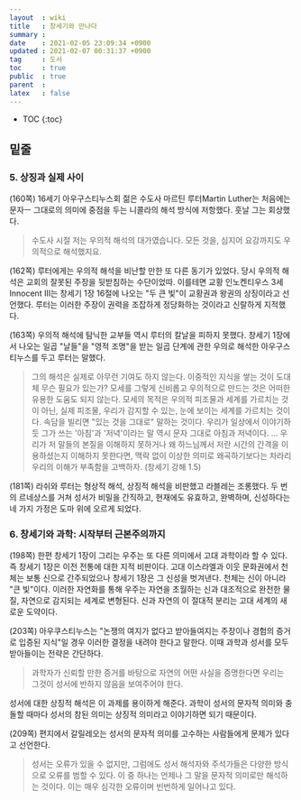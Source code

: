 ```yaml
---
layout  : wiki
title   : 창세기와 만나다 
summary : 
date    : 2021-02-05 23:09:34 +0900
updated : 2021-02-07 00:31:37 +0900
tag     : 도서 
toc     : true
public  : true
parent  : 
latex   : false
---
```

* TOC
{:toc}

## 밑줄

### 5. 상징과 실제 사이

(160쪽) 16세기 아우구스티누스회 젊은 수도사 마르틴 루터Martin Luther는 처음에는 문자ㅡ 그대로의 의미에 중점을 두는 니콜라의 해석 방식에 저항했다. 훗날 그는 회상했다.

> 수도사 시절 저는 우의적 해석의 대가였습니다. 모든 것을, 심지어 요강까지도 우의적으로 해석했지요.



(162쪽) 루터에게는 우의적 해석을 비난할 만한 또 다른 동기가 있었다. 당시 우의적 해석은 교회의 잘못된 주장을 뒷받침하는 수단이었따. 이를테면 교황 인노켄티우스 3세Innocent Ⅲ는 창세기 1장 16절에 나오는 "두 큰 빛"이 교황권과 왕권의 상징이라고 선언했다. 루터는 이러한 주장이 권력을 조잡하게 정당화하는 것이라고 신랄하게 지적했다.



(163쪽) 우의적 해석에 탐닉한 교부들 역시 루터의 칼날을 피하지 못했다. 창세기 1장에서 나오는 일곱 "날들"을 "영적 조명"을 받는 일곱 단계에 관한 우의로 해석한 아우구스티누스를 두고 루터는 말했다.

> 그의 해석은 실제로 아무런 기여도 하지 않는다. 이중적인 지식을 쌓는 것이 도대체 무슨 필요가 있는가? 모세를 그렇게 신비롭고 우의적으로 만드는 것은 어떠한 유용한 도움도 되지 않는다. 모세의 목적은 우의적 피조물과 세계를 가르치는 것이 아닌, 실제 피조물, 우리가 감지할 수 있는, 눈에 보이는 세계를 가르치는 것이다. 속담을 빌리면 "있는 것을 그대로" 말하는 것이다. 우리가 일상에서 이야기하듯 그가 쓰는 '아침'과 '저녁'이라는 말 역시 문자 그대로 아침과 저녁이다. … 우리가 저 말들의 본질을 이해하지 못하거나 왜 하느님께서 저란 시간의 간격을 이용하셨는지 이해하지 못한다면, 맥락 없이 이상한 의미로 왜곡하기보다는 차라리 우리의 이해가 부족함을 고백하자. (창세기 강해 1.5)



(181쪽) 라쉬와 루터는 형상적 해석, 상징적 해석을 비판했고 라블레는 조롱했다. 두 번의 르네상스를 거쳐 성서가 비밀을 간직하고, 현재에도 유효하고, 완벽하며, 신성하다는 네 가지 가정은 도마 위에 오르게 되었다. 




### 6. 창세기와 과학: 시작부터 근본주의까지

(198쪽) 한편 창세기 1장이 그리는 우주는 또 다른 의미에서 고대 과학이라 할 수 있다. 즉 창세기 1장은 이전 전통에 대한 지적 비판이다. 고대 이스라엘과 이웃 문화권에서 천체는 보통 신으로 간주되었으나 창세기 1장은 그 신성을 벗겨낸다. 천체는 신이 아니라 "큰 빛"이다. 이러한 자연화를 통해 우주는 자연을 초월하는 신과 대조적으로 완전한 물질, 자연으로 감지되는 세계로 변형된다. 신과 자연의 이 절대적 분리는 고대 세계의 새로운 도약이다. 



(203쪽) 아우쿠스티누스는 "논쟁의 여지가 없다고 받아들여지는 주장이나 경험의 증거로 입증된 지식"일 경우 이러한 결정을 내려야 한다고 말한다. 이때 과학과 성서를 모두 받아들이는 전략은 간단하다. 

> 과학자가 신뢰할 만한 증거를 바탕으로 자연의 어떤 사실을 증명한다면 우리는 그것이 성서에 반하지 않음을 보여주어야 한다.   

성서에 대한 상징적 해석은 이 과제를 용이하게 해준다. 과학이 성서의 문자적 의미와 충돌할 때마다 성서의 참된 의미는 상징적 의미라고 이야기하면 되기 때문이다.   
  
  
  
(209쪽) 편지에서 갈릴레오는 성서의 문자적 의미를 고수하는 사람들에게 문제가 있다고 선언한다. 

> 성서는 오류가 있을 수 없지만, 그럼에도 성서 해석자와 주석가들은 다양한 방식으로 오류를 범할 수 있다. 이 중 하나는 언제나 그 말을 문자적 의미로만 해석하는 것이다. 이는 매우 심각한 오류이며 빈번하게 일어나고 있다.  


